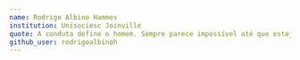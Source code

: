 ```yaml
---
name: Rodrigo Albino Hammes
institution: Unisociesc Joinville
quote: A conduta define o homem. Sempre parece impossível até que esteja feito.
github_user: rodrigoalbinoh
---
```

